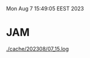 Mon Aug  7 15:49:05 EEST 2023
# JAM
<a href='./cache/202308/07_15.log'>./cache/202308/07_15.log</a>
